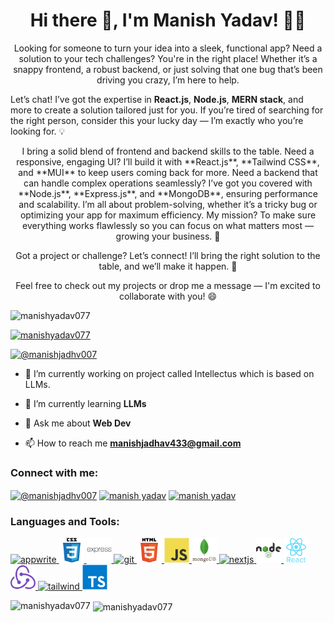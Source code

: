<h1 align="center">Hi there 👋, I'm Manish Yadav! 👨‍💻</h1>

<p align="center">Looking for someone to turn your idea into a sleek, functional app? Need a solution to your tech challenges? You're in the right place! Whether it’s a snappy frontend, a robust backend, or just solving that one bug that’s been driving you crazy, I’m here to help.</p>

<p>Let’s chat! I’ve got the expertise in <strong>React.js</strong>, <strong>Node.js</strong>, <strong>MERN stack</strong>, and more to create a solution tailored just for you. If you’re tired of searching for the right person, consider this your lucky day — I’m exactly who you’re looking for. 💡</p>

<p align="center">I bring a solid blend of frontend and backend skills to the table. Need a responsive, engaging UI? I’ll build it with **React.js**, **Tailwind CSS**, and **MUI** to keep users coming back for more. Need a backend that can handle complex operations seamlessly? I’ve got you covered with **Node.js**, **Express.js**, and **MongoDB**, ensuring performance and scalability. I’m all about problem-solving, whether it’s a tricky bug or optimizing your app for maximum efficiency. My mission? To make sure everything works flawlessly so you can focus on what matters most — growing your business. 🚀</p>

<p align="center">Got a project or challenge? Let’s connect! I’ll bring the right solution to the table, and we’ll make it happen. 🚀</p>

<p align="center">Feel free to check out my projects or drop me a message — I'm excited to collaborate with you! 😄</p>

<p align="left"> <img src="https://komarev.com/ghpvc/?username=manishyadav077&label=Profile%20views&color=0e75b6&style=flat" alt="manishyadav077" /> </p>

<p align="left"> <a href="https://github.com/ryo-ma/github-profile-trophy"><img src="https://github-profile-trophy.vercel.app/?username=manishyadav077" alt="manishyadav077" /></a> </p>

<p align="left"> <a href="https://twitter.com/@manishjadhv007" target="blank"><img src="https://img.shields.io/twitter/follow/@manishjadhv007?logo=twitter&style=for-the-badge" alt="@manishjadhv007" /></a> </p>

- 🔭 I’m currently working on project called Intellectus which is based on LLMs.

- 🌱 I’m currently learning **LLMs**

- 💬 Ask me about **Web Dev**

- 📫 How to reach me **manishjadhav433@gmail.com**

<h3 align="left">Connect with me:</h3>
<p align="left">
<a href="https://twitter.com/@manishjadhv007" target="blank"><img align="center" src="https://raw.githubusercontent.com/rahuldkjain/github-profile-readme-generator/master/src/images/icons/Social/twitter.svg" alt="@manishjadhv007" height="30" width="40" /></a>
<a href="https://linkedin.com/in/manish-yadav-6486591b4" target="blank"><img align="center" src="https://raw.githubusercontent.com/rahuldkjain/github-profile-readme-generator/master/src/images/icons/Social/linked-in-alt.svg" alt="manish yadav" height="30" width="40" /></a>
<a href="https://www.leetcode.com/manishYadav00" target="blank"><img align="center" src="https://raw.githubusercontent.com/rahuldkjain/github-profile-readme-generator/master/src/images/icons/Social/leet-code.svg" alt="manish yadav" height="30" width="40" /></a>
</p>

<h3 align="left">Languages and Tools:</h3>
<p align="left"> <a href="https://appwrite.io" target="_blank" rel="noreferrer"> <img src="https://www.vectorlogo.zone/logos/appwriteio/appwriteio-icon.svg" alt="appwrite" width="40" height="40"/> </a> <a href="https://www.w3schools.com/css/" target="_blank" rel="noreferrer"> <img src="https://raw.githubusercontent.com/devicons/devicon/master/icons/css3/css3-original-wordmark.svg" alt="css3" width="40" height="40"/> </a> <a href="https://expressjs.com" target="_blank" rel="noreferrer"> <img src="https://raw.githubusercontent.com/devicons/devicon/master/icons/express/express-original-wordmark.svg" alt="express" width="40" height="40"/> </a> <a href="https://git-scm.com/" target="_blank" rel="noreferrer"> <img src="https://www.vectorlogo.zone/logos/git-scm/git-scm-icon.svg" alt="git" width="40" height="40"/> </a> <a href="https://www.w3.org/html/" target="_blank" rel="noreferrer"> <img src="https://raw.githubusercontent.com/devicons/devicon/master/icons/html5/html5-original-wordmark.svg" alt="html5" width="40" height="40"/> </a> <a href="https://developer.mozilla.org/en-US/docs/Web/JavaScript" target="_blank" rel="noreferrer"> <img src="https://raw.githubusercontent.com/devicons/devicon/master/icons/javascript/javascript-original.svg" alt="javascript" width="40" height="40"/> </a> <a href="https://www.mongodb.com/" target="_blank" rel="noreferrer"> <img src="https://raw.githubusercontent.com/devicons/devicon/master/icons/mongodb/mongodb-original-wordmark.svg" alt="mongodb" width="40" height="40"/> </a> <a href="https://nextjs.org/" target="_blank" rel="noreferrer"> <img src="https://cdn.worldvectorlogo.com/logos/nextjs-2.svg" alt="nextjs" width="40" height="40"/> </a> <a href="https://nodejs.org" target="_blank" rel="noreferrer"> <img src="https://raw.githubusercontent.com/devicons/devicon/master/icons/nodejs/nodejs-original-wordmark.svg" alt="nodejs" width="40" height="40"/> </a> <a href="https://reactjs.org/" target="_blank" rel="noreferrer"> <img src="https://raw.githubusercontent.com/devicons/devicon/master/icons/react/react-original-wordmark.svg" alt="react" width="40" height="40"/> </a> <a href="https://redux.js.org" target="_blank" rel="noreferrer"> <img src="https://raw.githubusercontent.com/devicons/devicon/master/icons/redux/redux-original.svg" alt="redux" width="40" height="40"/> </a> <a href="https://tailwindcss.com/" target="_blank" rel="noreferrer"> <img src="https://www.vectorlogo.zone/logos/tailwindcss/tailwindcss-icon.svg" alt="tailwind" width="40" height="40"/> </a> 
 <a href="https://www.typescriptlang.org/" target="_blank" rel="noreferrer"> 
    <img src="https://raw.githubusercontent.com/devicons/devicon/master/icons/typescript/typescript-original.svg" alt="typescript" width="40" height="40"/> 
  </a> </p>

<p><img align="left" src="https://github-readme-stats.vercel.app/api/top-langs?username=manishyadav077&show_icons=true&locale=en&layout=compact" alt="manishyadav077" /></p>

<p>&nbsp;<img align="center" src="https://github-readme-stats.vercel.app/api?username=manishyadav077&show_icons=true&locale=en" alt="manishyadav077" /></p>
